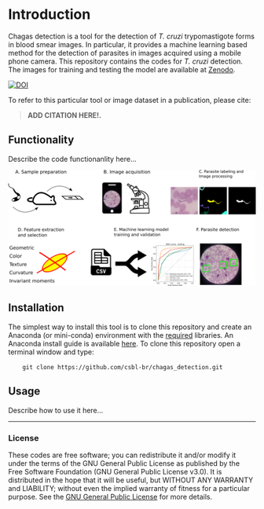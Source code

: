 # Introduction

Chagas detection is a tool for the detection of _T. cruzi_ trypomastigote forms in blood smear images. In particular, it provides a machine learning based method for the detection of parasites in images acquired using a mobile phone camera. This repository contains the codes for _T. cruzi_ detection. The images for training and testing the model are available at [Zenodo](https://doi.org/10.5281/zenodo.5123062).

[![DOI](https://zenodo.org/badge/DOI/10.5281/zenodo.5123062.svg)](https://doi.org/10.5281/zenodo.5123062)

To refer to this particular tool or image dataset in a publication, please cite:

> **ADD CITATION HERE!.**

## Functionality

Describe the code functionanlity here...

![Figure](figures/fig1.png)

## Installation

The simplest way to install this tool is to clone this repository and create an Anaconda (or mini-conda) environment with the [required](./requirements.txt) libraries. An Anaconda install guide is available [here](https://docs.anaconda.com/anaconda/install/). To clone this repository open a terminal window and type:

```
	git clone https://github.com/csbl-br/chagas_detection.git
```

## Usage

Describe how to use it here...

***
### License
These codes are free software; you can redistribute it and/or modify it under the terms of the GNU General Public License as published by the Free Software Foundation (GNU General Public License v3.0). It is distributed in the hope that it will be useful, but WITHOUT ANY WARRANTY and LIABILITY; without even the implied warranty of fitness for a particular purpose. See the [GNU General Public License](./LICENSE) for more details.